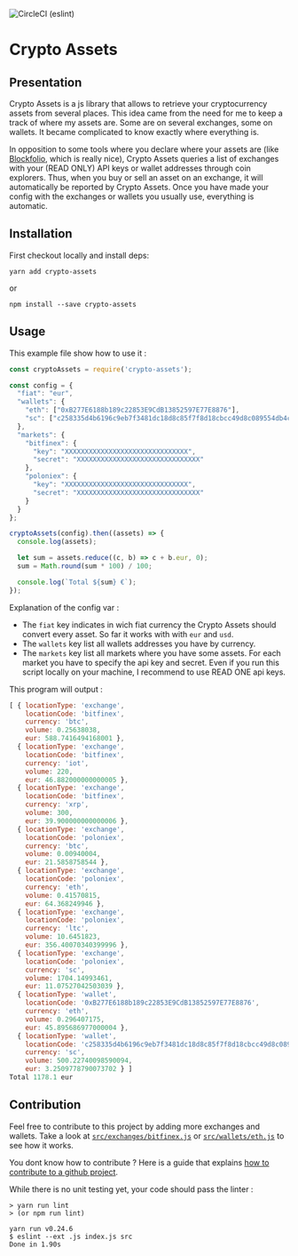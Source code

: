 ![CircleCI](https://circleci.com/gh/sbouba/crypto-assets/tree/master.svg?style=shield) (eslint)

# Crypto Assets

## Presentation
Crypto Assets is a js library that allows to retrieve your cryptocurrency 
assets from several places. This idea came from the need for me to keep
a track of where my assets are. Some are on several exchanges,
some on wallets. It became complicated to know exactly where
everything is.

In opposition to some tools where you declare where your assets are
(like [Blockfolio](https://blockfolio.com/), which is really nice),
Crypto Assets queries a list of exchanges with your (READ ONLY) API keys
or wallet addresses through coin explorers. Thus, when you buy or sell an
asset on an exchange, it will automatically be reported by Crypto Assets.
Once you have made your config with the exchanges or wallets you usually
use, everything is automatic.

## Installation
First checkout locally and install deps:

```
yarn add crypto-assets
```
or
```
npm install --save crypto-assets 
```

## Usage

This example file show how to use it :

```js
const cryptoAssets = require('crypto-assets');

const config = {
  "fiat": "eur",
  "wallets": {
    "eth": ["0xB277E6188b189c22853E9CdB13852597E77E8876"],
    "sc": ["c258335d4b6196c9eb7f3481dc18d8c85f7f8d18cbcc49d8c089554db4ce7632b7d4e985d916"]
  },
  "markets": {
    "bitfinex": {
      "key": "XXXXXXXXXXXXXXXXXXXXXXXXXXXXXXX",
      "secret": "XXXXXXXXXXXXXXXXXXXXXXXXXXXXXXX"
    },
    "poloniex": {
      "key": "XXXXXXXXXXXXXXXXXXXXXXXXXXXXXXX",
      "secret": "XXXXXXXXXXXXXXXXXXXXXXXXXXXXXXX"
    }
  }
};

cryptoAssets(config).then((assets) => {
  console.log(assets);

  let sum = assets.reduce((c, b) => c + b.eur, 0);
  sum = Math.round(sum * 100) / 100;

  console.log(`Total ${sum} €`);
});
```

Explanation of the config var :
- The `fiat` key indicates in wich fiat currency the Crypto Assets should convert every asset. 
So far it works with with `eur` and `usd`. 
- The `wallets` key list all wallets addresses you have by currency.
- The `markets` key list all markets where you have some assets. For each market you have
to specify the api key and secret. Even if you run this script locally on 
your machine, I recommend to use READ ONE api keys.

This program will output :

```js
[ { locationType: 'exchange',
    locationCode: 'bitfinex',
    currency: 'btc',
    volume: 0.25638038,
    eur: 588.7416494168001 },
  { locationType: 'exchange',
    locationCode: 'bitfinex',
    currency: 'iot',
    volume: 220,
    eur: 46.882000000000005 },
  { locationType: 'exchange',
    locationCode: 'bitfinex',
    currency: 'xrp',
    volume: 300,
    eur: 39.900000000000006 },
  { locationType: 'exchange',
    locationCode: 'poloniex',
    currency: 'btc',
    volume: 0.00940004,
    eur: 21.5858758544 },
  { locationType: 'exchange',
    locationCode: 'poloniex',
    currency: 'eth',
    volume: 0.41570815,
    eur: 64.368249946 },
  { locationType: 'exchange',
    locationCode: 'poloniex',
    currency: 'ltc',
    volume: 10.6451823,
    eur: 356.40070340399996 },
  { locationType: 'exchange',
    locationCode: 'poloniex',
    currency: 'sc',
    volume: 1704.14993461,
    eur: 11.07527042503039 },
  { locationType: 'wallet',
    locationCode: '0xB277E6188b189c22853E9CdB13852597E77E8876',
    currency: 'eth',
    volume: 0.296407175,
    eur: 45.895686977000004 },
  { locationType: 'wallet',
    locationCode: 'c258335d4b6196c9eb7f3481dc18d8c85f7f8d18cbcc49d8c089554db4ce7632b7d4e985d916',
    currency: 'sc',
    volume: 500.22740098590094,
    eur: 3.2509778790073702 } ]
Total 1178.1 eur

```

## Contribution

Feel free to contribute to this project by adding more exchanges and 
wallets. Take a look at 
[`src/exchanges/bitfinex.js`](https://github.com/sbouba/crypto-assets/blob/master/src/markets/bitfinex.js)
or 
[`src/wallets/eth.js`](https://github.com/sbouba/crypto-assets/blob/master/src/wallets/eth.js) 
to see how it works. 

You dont know how to contribute ? Here is a guide that explains [how to contribute to a github 
project](https://akrabat.com/the-beginners-guide-to-contributing-to-a-github-project/).

While there is no unit testing yet, your code should pass the linter :
```
> yarn run lint
> (or npm run lint)

yarn run v0.24.6
$ eslint --ext .js index.js src 
Done in 1.90s
```   